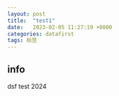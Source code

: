 ```yaml
---
layout: post
title:  "test1"
date:   2023-02-05 11:27:19 +0800
categories: datafirst
tags: 标签
---
```


## info
dsf
test 2024
